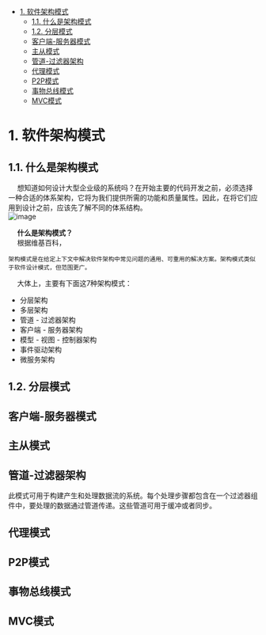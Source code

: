 
<!-- TOC -->

- [1. 软件架构模式](#1-软件架构模式)
    - [1.1. 什么是架构模式](#11-什么是架构模式)
    - [1.2. 分层模式](#12-分层模式)
    - [客户端-服务器模式](#客户端-服务器模式)
    - [主从模式](#主从模式)
    - [管道-过滤器架构](#管道-过滤器架构)
    - [代理模式](#代理模式)
    - [P2P模式](#p2p模式)
    - [事物总线模式](#事物总线模式)
    - [MVC模式](#mvc模式)

<!-- /TOC -->



# 1. 软件架构模式
<!-- 

10个常见的软件架构模式 
https://mp.weixin.qq.com/s/am-WfbzX7PYYjVlpaZpLiA


7种软件架构模式 
https://mp.weixin.qq.com/s/iCrgVlDdnLXV1v41RrSvyA

-->

## 1.1. 什么是架构模式
&emsp; 想知道如何设计大型企业级的系统吗？在开始主要的代码开发之前，必须选择一种合适的体系架构，它将为我们提供所需的功能和质量属性。因此，在将它们应用到设计之前，应该先了解不同的体系结构。  
![image](https://gitee.com/wt1814/pic-host/raw/master/images/system/framework/framework-1.png)  


&emsp; **什么是架构模式？**  
&emsp; 根据维基百科，
    
    架构模式是在给定上下文中解决软件架构中常见问题的通用、可重用的解决方案。架构模式类似于软件设计模式，但范围更广。  

&emsp; 大体上，主要有下面这7种架构模式：  
* 分层架构
* 多层架构
* 管道 - 过滤器架构
* 客户端 - 服务器架构
* 模型 - 视图 - 控制器架构
* 事件驱动架构
* 微服务架构


## 1.2. 分层模式  


## 客户端-服务器模式

## 主从模式  


## 管道-过滤器架构  
此模式可用于构建产生和处理数据流的系统。每个处理步骤都包含在一个过滤器组件中，要处理的数据通过管道传递。这些管道可用于缓冲或者同步。  

## 代理模式


## P2P模式

## 事物总线模式


## MVC模式  



